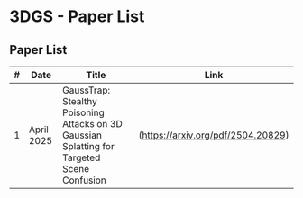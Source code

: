 # 3DGS - Paper List

## Paper List

| #   | Date | Title | Link |
|-----|------|-----------|-------|
| 1 | April 2025 | GaussTrap: Stealthy Poisoning Attacks on 3D Gaussian Splatting for Targeted Scene Confusion | (https://arxiv.org/pdf/2504.20829) |
